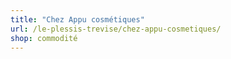 ```yaml
---
title: "Chez Appu cosmétiques"
url: /le-plessis-trevise/chez-appu-cosmetiques/
shop: commodité
---
```

